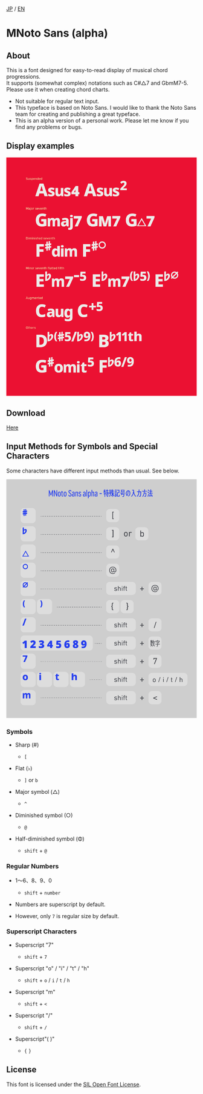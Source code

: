 [JP](README.md) / [EN](README-EN.md) 

# MNoto Sans (alpha)

## About

This is a font designed for easy-to-read display of musical chord progressions.  
It supports (somewhat complex) notations such as C#△7 and GbmM7-5.  
Please use it when creating chord charts.  

* Not suitable for regular text input.
* This typeface is based on Noto Sans. I would like to thank the Noto Sans team for creating and publishing a great typeface.
* This is an alpha version of a personal work. Please let me know if you find any problems or bugs.

## Display examples

<img width="700" alt="Image" src=./img/MNSa_3.png />

## Download

[Here](font)


## Input Methods for Symbols and Special Characters

Some characters have different input methods than usual. See below.

<img width="700" alt="Image" src=./img/MNSa_image.png />

### Symbols
* Sharp (#)
  - `[`
* Flat (♭)
  - `]` or `b`

* Major symbol (△)
  - `^`
* Diminished symbol (○)
  - `@`
* Half-diminished symbol (Φ)
  - `shift` + `@`

### Regular Numbers
* 1〜6、8、9、0
  - `shift` + `number`

* Numbers are superscript by default.
* However, only `7` is regular size by default.

### Superscript Characters
* Superscript "7"
  - `shift` + `7`
  
* Superscript "o" / "i" / "t" / "h"
  - `shift` + `o` / `i` / `t` / `h`
* Superscript "m"
  - `shift` + `<`
* Superscript "/"
  - `shift` + `/`
* Superscript"( )"
  - `{` `}`

## License

This font is licensed under the [SIL Open Font License](https://scripts.sil.org/cms/scripts/page.php?site_id=nrsi&id=OFL).
